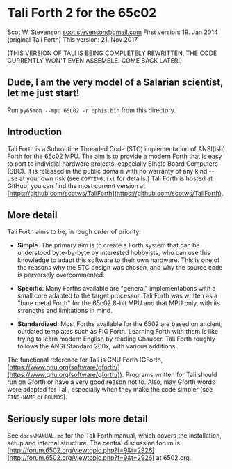 # Tali Forth 2 for the 65c02 
Scot W. Stevenson <scot.stevenson@gmail.com> 
First version: 19. Jan 2014 (original Tali Forth)
This version: 21. Nov 2017

(THIS VERSION OF TALI IS BEING COMPLETELY REWRITTEN, THE CODE CURRENTLY WON'T
EVEN ASSEMBLE. COME BACK LATER!)

## Dude, I am the very model of a Salarian scientist, let me just start!

Run `py65mon --mpu 65C02 -r ophis.bin` from this directory.


## Introduction

Tali Forth is a Subroutine Threaded Code (STC) implementation of ANSI(ish) Forth
for the 65c02 MPU. The aim is to provide a modern Forth that is easy to port to
individial hardware projects, especially Single Board Computers (SBC). It is
released in the public domain with no warranty of any kind -- use at your own
risk (see `COPYING.txt` for details.) Tali Forth is hosted at GitHub, you can
find the most current version at
[https://github.com/scotws/TaliForth](https://github.com/scotws/TaliForth).


## More detail 

Tali Forth aims to be, in rough order of priority: 

- **Simple**. The primary aim is to create a Forth system that can be understood
  byte-by-byte by interested hobbyists, who can use this knowledge to adapt this
  software to their own hardware. This is one of the reasons why the STC design
  was chosen, and why the source code is perversely overcommented. 

- **Specific**. Many Forths available are "general" implementations with a small
  core adapted to the target processor. Tali Forth was written as a "bare metal
  Forth" for the 65c02 8-bit MPU and that MPU only, with its strengths and
  limitations in mind. 

- **Standardized**. Most Forths available for the 6502 are based on ancient,
  outdated templates such as FIG Forth. Learning Forth with them is like trying
  to learn modern English by reading Chaucer. Tali Forth roughly follows the
  ANSI Standard 200x, with various additions. 
  
The functional reference for Tali is GNU Forth (GForth,
[https://www.gnu.org/software/gforth/](https://www.gnu.org/software/gforth/)).
Programs written for Tali should run on Gforth or have a very good reason not
to. Also, may Gforth words were adapted for Tali, especially when they make the
code simpler (see `FIND-NAME` or `BOUNDS`). 
  

## Seriously super lots more detail 

See `docs\MANUAL.md` for the Tali Forth manual, which covers the installation,
setup and internal structure. The central discussion forum is
[http://forum.6502.org/viewtopic.php?f=9&t=2926](http://forum.6502.org/viewtopic.php?f=9&t=2926)
at 6502.org.
